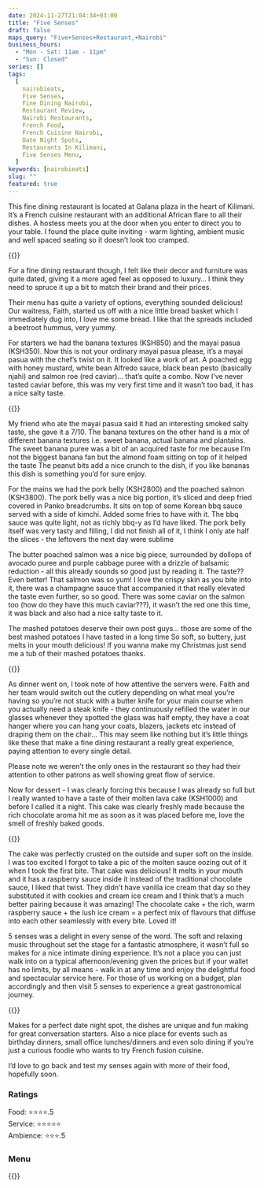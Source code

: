 ```yaml
---
date: 2024-11-27T21:04:34+03:00
title: "Five Senses"
draft: false
maps_query: "Five+Senses+Restaurant,+Nairobi"
business_hours:
  - "Mon - Sat: 11am - 11pm"
  - "Sun: Closed"
series: []
tags:
  [
    nairobieats,
    Five Senses,
    Fine Dining Nairobi,
    Restaurant Review,
    Nairobi Restaurants,
    French Food,
    French Cuisine Nairobi,
    Date Night Spots,
    Restaurants In Kilimani,
    Five Senses Menu,
  ]
keywords: [nairobieats]
slug: ""
featured: true
---
```


This fine dining restaurant is located at Galana plaza in the heart of Kilimani. It’s a French cuisine restaurant with an additional African flare to all their dishes. A hostess meets you at the door when you enter to direct you to your table. I found the place quite inviting - warm lighting, ambient music and well spaced seating so it doesn’t look too cramped.

{{<image-gallery key="five-senses" titles="five-senses01 five-senses02 five-senses03">}}

For a fine dining restaurant though, I felt like their decor and furniture was quite dated, giving it a more aged feel as opposed to luxury… I think they need to spruce it up a bit to match their brand and their prices.

Their menu has quite a variety of options, everything sounded delicious! Our waitress, Faith, started us off with a nice little bread basket which I immediately dug into, I love me some bread. I like that the spreads included a beetroot hummus, very yummy.

For starters we had the banana textures (KSH850) and the mayai pasua (KSH350). Now this is not your ordinary mayai pasua please, it’s a mayai pasua with the chef’s twist on it. It looked like a work of art. A poached egg with honey mustard, white bean Alfredo sauce, black bean pesto (basically njahi) and salmon roe (red caviar)… that’s quite a combo. Now I’ve never tasted caviar before, this was my very first time and it wasn’t too bad, it has a nice salty taste.

{{<image-gallery key="five-senses" titles="five-senses06 five-senses07 five-senses08 five-senses10">}}

My friend who ate the mayai pasua said it had an interesting smoked salty taste, she gave it a 7/10. The banana textures on the other hand is a mix of different banana textures i.e. sweet banana, actual banana and plantains. The sweet banana puree was a bit of an acquired taste for me because I’m not the biggest banana fan but the almond foam sitting on top of it helped the taste The peanut bits add a nice crunch to the dish, if you like bananas this dish is something you’d for sure enjoy.

For the mains we had the pork belly (KSH2800) and the poached salmon (KSH3800). The pork belly was a nice big portion, it’s sliced and deep fried covered in Panko breadcrumbs. It sits on top of some Korean bbq sauce served with a side of kimchi. Added some fries to have with it. The bbq sauce was quite light, not as richly bbq-y as I’d have liked. The pork belly itself was very tasty and filling, I did not finish all of it, I think I only ate half the slices - the leftovers the next day were sublime

The butter poached salmon was a nice big piece, surrounded by dollops of avocado puree and purple cabbage puree with a drizzle of balsamic reduction - all this already sounds so good just by reading it. The taste?? Even better! That salmon was so yum! I love the crispy skin as you bite into it, there was a champagne sauce that accompanied it that really elevated the taste even further, so so good. There was some caviar on the salmon too (how do they have this much caviar???), it wasn’t the red one this time, it was black and also had a nice salty taste to it.

The mashed potatoes deserve their own post guys… those are some of the best mashed potatoes I have tasted in a long time So soft, so buttery, just melts in your mouth delicious! If you wanna make my Christmas just send me a tub of their mashed potatoes thanks.

{{<image-gallery key="five-senses" titles="five-senses11 five-senses12 five-senses13 five-senses14">}}

As dinner went on, I took note of how attentive the servers were. Faith and her team would switch out the cutlery depending on what meal you’re having so you’re not stuck with a butter knife for your main course when you actually need a steak knife - they continuously refilled the water in our glasses whenever they spotted the glass was half empty, they have a coat hanger where you can hang your coats, blazers, jackets etc instead of draping them on the chair… This may seem like nothing but it’s little things like these that make a fine dining restaurant a really great experience, paying attention to every single detail.

Please note we weren’t the only ones in the restaurant so they had their attention to other patrons as well showing great flow of service.

Now for dessert - I was clearly forcing this because I was already so full but I really wanted to have a taste of their molten lava cake (KSH1000) and before I called it a night. This cake was clearly freshly made because the rich chocolate aroma hit me as soon as it was placed before me, love the smell of freshly baked goods.

{{<image-gallery key="five-senses" titles="five-senses15">}}

The cake was perfectly crusted on the outside and super soft on the inside. I was too excited I forgot to take a pic of the molten sauce oozing out of it when I took the first bite. That cake was delicious! It melts in your mouth and it has a raspberry sauce inside it instead of the traditional chocolate sauce, I liked that twist. They didn’t have vanilla ice cream that day so they substituted it with cookies and cream ice cream and I think that’s a much better pairing because it was amazing! The chocolate cake + the rich, warm raspberry sauce + the lush ice cream = a perfect mix of flavours that diffuse into each other seamlessly with every bite. Loved it!

5 senses was a delight in every sense of the word. The soft and relaxing music throughout set the stage for a fantastic atmosphere, it wasn’t full so makes for a nice intimate dining experience. It’s not a place you can just walk into on a typical afternoon/evening given the prices but if your wallet has no limits, by all means - walk in at any time and enjoy the delightful food and spectacular service here. For those of us working on a budget, plan accordingly and then visit 5 senses to experience a great gastronomical journey.

{{<image-gallery key="five-senses" titles="five-senses04 five-senses05">}}

Makes for a perfect date night spot, the dishes are unique and fun making for great conversation starters. Also a nice place for events such as birthday dinners, small office lunches/dinners and even solo dining if you’re just a curious foodie who wants to try French fusion cuisine.

I’d love to go back and test my senses again with more of their food, hopefully soon.

### Ratings

Food: ⭐️⭐️⭐️⭐️.5<br>
Service: ⭐️️⭐️⭐️⭐️⭐️<br>
Ambience: ⭐⭐️⭐️.5<br>

### Menu

{{<remote-image-gallery key="five-senses-menu">}}
